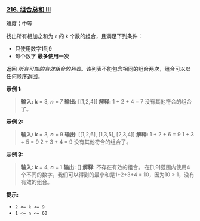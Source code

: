 ### [216. 组合总和 III](https://leetcode.cn/problems/combination-sum-iii/description/)

难度：中等

找出所有相加之和为 `n` 的 `k` 个数的组合，且满足下列条件：

- 只使用数字1到9
- 每个数字 **最多使用一次**

返回 _所有可能的有效组合的列表_。该列表不能包含相同的组合两次，组合可以以任何顺序返回。

**示例 1:**

> **输入:** _**k**_ = 3, _**n**_ = 7
> **输出:** \[[1,2,4]]
> **解释:**
> 1 + 2 + 4 = 7
> 没有其他符合的组合了。

**示例 2:**

> **输入:** _**k**_ = 3, _**n**_ = 9
> **输出:** \[[1,2,6], [1,3,5], [2,3,4]]
> **解释:**
> 1 + 2 + 6 = 9
> 1 + 3 + 5 = 9
> 2 + 3 + 4 = 9
> 没有其他符合的组合了。

**示例 3:**

> **输入:** _**k**_ = 4, _**n**_ = 1
> **输出:** []
> **解释:** 不存在有效的组合。
> 在[1,9]范围内使用4个不同的数字，我们可以得到的最小和是1+2+3+4 = 10，因为10 > 1，没有有效的组合。

**提示:**

- `2 <= k <= 9`
- `1 <= n <= 60`
